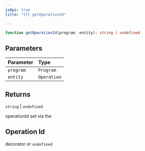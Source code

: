 ```yaml
---
jsApi: true
title: "[F] getOperationId"

---
```

```ts
function getOperationId(program, entity): string | undefined
```

## Parameters

| Parameter | Type |
| :------ | :------ |
| `program` | `Program` |
| `entity` | `Operation` |

## Returns

`string` \| `undefined`

operationId set via the

## Operation Id

decorator or `undefined`
